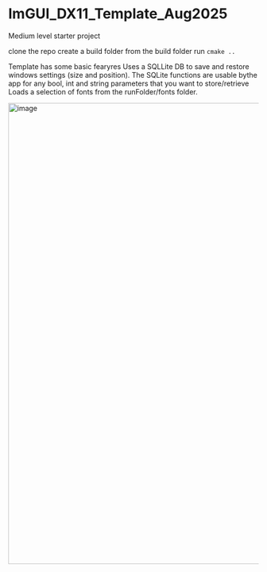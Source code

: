 # ImGUI_DX11_Template_Aug2025
Medium level starter project

clone the repo
create a build folder
from the build folder run `cmake ..`


Template has some basic fearyres
Uses a SQLLite DB to save and restore windows settings (size and position).
The SQLite functions are usable bythe app for any bool, int and string parameters that you want to store/retrieve
Loads a selection of fonts from the runFolder/fonts folder.

<img width="2625" height="930" alt="image" src="https://github.com/user-attachments/assets/5eb81a98-9711-4ac1-8813-4f96e306bddf" />

